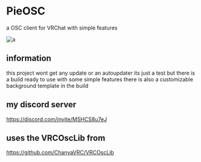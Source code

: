 # PieOSC
a OSC client for VRChat with simple features


![a](https://user-images.githubusercontent.com/64977659/225410446-aea7ff19-6c5b-4cb3-aae8-55b508fefe14.jpg)



## information
this project wont get any update or an autoupdater its just a test
but there is a build ready to use with some simple features 
there is also a customizable background template in the build

## my discord server
https://discord.com/invite/MSHCS8u7eJ

## uses the VRCOscLib from
https://github.com/ChanyaVRC/VRCOscLib
